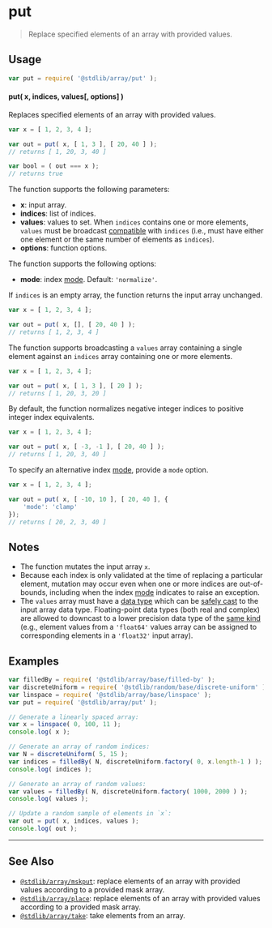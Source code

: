 <!--

@license Apache-2.0

Copyright (c) 2024 The Stdlib Authors.

Licensed under the Apache License, Version 2.0 (the "License");
you may not use this file except in compliance with the License.
You may obtain a copy of the License at

   http://www.apache.org/licenses/LICENSE-2.0

Unless required by applicable law or agreed to in writing, software
distributed under the License is distributed on an "AS IS" BASIS,
WITHOUT WARRANTIES OR CONDITIONS OF ANY KIND, either express or implied.
See the License for the specific language governing permissions and
limitations under the License.

-->

# put

> Replace specified elements of an array with provided values.

<section class="usage">

## Usage

```javascript
var put = require( '@stdlib/array/put' );
```

#### put( x, indices, values\[, options] )

Replaces specified elements of an array with provided values.

```javascript
var x = [ 1, 2, 3, 4 ];

var out = put( x, [ 1, 3 ], [ 20, 40 ] );
// returns [ 1, 20, 3, 40 ]

var bool = ( out === x );
// returns true
```

The function supports the following parameters:

-   **x**: input array.
-   **indices**: list of indices.
-   **values**: values to set. When `indices` contains one or more elements, `values` must be broadcast [compatible][@stdlib/ndarray/base/broadcast-shapes] with `indices` (i.e., must have either one element or the same number of elements as `indices`).
-   **options**: function options.

The function supports the following options:

-   **mode**: index [mode][@stdlib/ndarray/base/ind]. Default: `'normalize'`.

If `indices` is an empty array, the function returns the input array unchanged.

```javascript
var x = [ 1, 2, 3, 4 ];

var out = put( x, [], [ 20, 40 ] );
// returns [ 1, 2, 3, 4 ]
```

The function supports broadcasting a `values` array containing a single element against an `indices` array containing one or more elements.

```javascript
var x = [ 1, 2, 3, 4 ];

var out = put( x, [ 1, 3 ], [ 20 ] );
// returns [ 1, 20, 3, 20 ]
```

By default, the function normalizes negative integer indices to positive integer index equivalents.

```javascript
var x = [ 1, 2, 3, 4 ];

var out = put( x, [ -3, -1 ], [ 20, 40 ] );
// returns [ 1, 20, 3, 40 ]
```

To specify an alternative index [mode][@stdlib/ndarray/base/ind], provide a `mode` option.

```javascript
var x = [ 1, 2, 3, 4 ];

var out = put( x, [ -10, 10 ], [ 20, 40 ], {
    'mode': 'clamp'
});
// returns [ 20, 2, 3, 40 ]
```

</section>

<!-- /.usage -->

<section class="notes">

## Notes

-   The function mutates the input array `x`.
-   Because each index is only validated at the time of replacing a particular element, mutation may occur even when one or more indices are out-of-bounds, including when the index [mode][@stdlib/ndarray/base/ind] indicates to raise an exception.
-   The `values` array must have a [data type][@stdlib/array/dtypes] which can be [safely cast][@stdlib/array/safe-casts] to the input array data type. Floating-point data types (both real and complex) are allowed to downcast to a lower precision data type of the [same kind][@stdlib/array/same-kind-casts] (e.g., element values from a `'float64'` values array can be assigned to corresponding elements in a `'float32'` input array).

</section>

<!-- /.notes -->

<section class="examples">

## Examples

<!-- eslint no-undef: "error" -->

```javascript
var filledBy = require( '@stdlib/array/base/filled-by' );
var discreteUniform = require( '@stdlib/random/base/discrete-uniform' );
var linspace = require( '@stdlib/array/base/linspace' );
var put = require( '@stdlib/array/put' );

// Generate a linearly spaced array:
var x = linspace( 0, 100, 11 );
console.log( x );

// Generate an array of random indices:
var N = discreteUniform( 5, 15 );
var indices = filledBy( N, discreteUniform.factory( 0, x.length-1 ) );
console.log( indices );

// Generate an array of random values:
var values = filledBy( N, discreteUniform.factory( 1000, 2000 ) );
console.log( values );

// Update a random sample of elements in `x`:
var out = put( x, indices, values );
console.log( out );
```

</section>

<!-- /.examples -->

<!-- Section for related `stdlib` packages. Do not manually edit this section, as it is automatically populated. -->

<section class="related">

* * *

## See Also

-   <span class="package-name">[`@stdlib/array/mskput`][@stdlib/array/mskput]</span><span class="delimiter">: </span><span class="description">replace elements of an array with provided values according to a provided mask array.</span>
-   <span class="package-name">[`@stdlib/array/place`][@stdlib/array/place]</span><span class="delimiter">: </span><span class="description">replace elements of an array with provided values according to a provided mask array.</span>
-   <span class="package-name">[`@stdlib/array/take`][@stdlib/array/take]</span><span class="delimiter">: </span><span class="description">take elements from an array.</span>

</section>

<!-- /.related -->

<!-- Section for all links. Make sure to keep an empty line after the `section` element and another before the `/section` close. -->

<section class="links">

[@stdlib/ndarray/base/ind]: https://github.com/stdlib-js/ndarray-base-ind

[@stdlib/ndarray/base/broadcast-shapes]: https://github.com/stdlib-js/ndarray-base-broadcast-shapes

[@stdlib/array/dtypes]: https://github.com/stdlib-js/array/tree/main/dtypes

[@stdlib/array/safe-casts]: https://github.com/stdlib-js/array/tree/main/safe-casts

[@stdlib/array/same-kind-casts]: https://github.com/stdlib-js/array/tree/main/same-kind-casts

<!-- <related-links> -->

[@stdlib/array/mskput]: https://github.com/stdlib-js/array/tree/main/mskput

[@stdlib/array/place]: https://github.com/stdlib-js/array/tree/main/place

[@stdlib/array/take]: https://github.com/stdlib-js/array/tree/main/take

<!-- </related-links> -->

</section>

<!-- /.links -->
